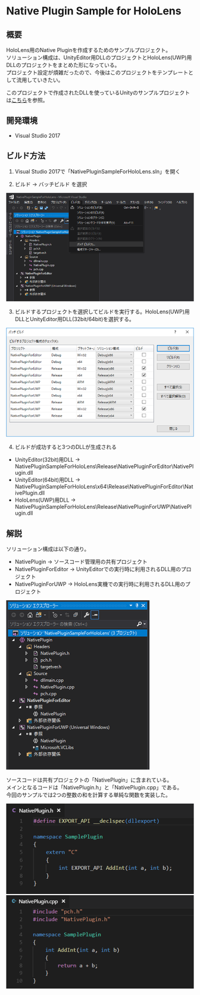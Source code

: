 # Native Plugin Sample for HoloLens

## 概要
HoloLens用のNative Pluginを作成するためのサンプルプロジェクト。  
ソリューション構成は、UnityEditor用DLLのプロジェクトとHoloLens(UWP)用DLLのプロジェクトをまとめた形になっている。  
プロジェクト設定が煩雑だったので、今後はこのプロジェクトをテンプレートとして流用していきたい。

このプロジェクトで作成されたDLLを使っているUnityのサンプルプロジェクトは[こちら](https://github.com/sotanmochi/UnityProjectForNativePluginSample)を参照。

## 開発環境
- Visual Studio 2017

## ビルド方法
1. Visual Studio 2017で「NativePluginSampleForHoloLens.sln」を開く

2. ビルド -> バッチビルド を選択

<img src="Images/Build01.png">

3. ビルドするプロジェクトを選択してビルドを実行する。HoloLens(UWP)用DLLとUnityEditor用DLL(32bit/64bit)を選択する。

<img src="Images/Build02.png">

4. ビルドが成功すると3つのDLLが生成される
- UnityEditor(32bit)用DLL -> NativePluginSampleForHoloLens\Release\NativePluginForEditor\NativePlugin.dll
- UnityEditor(64bit)用DLL -> NativePluginSampleForHoloLens\x64\Release\NativePluginForEditor\NativePlugin.dll
- HoloLens(UWP)用DLL -> NativePluginSampleForHoloLens\Release\NativePluginForUWP\NativePlugin.dll

## 解説
ソリューション構成は以下の通り。
- NativePlugin -> ソースコード管理用の共有プロジェクト
- NativePluginForEditor -> UnityEditorでの実行時に利用されるDLL用のプロジェクト
- NativePluginForUWP -> HoloLens実機での実行時に利用されるDLL用のプロジェクト

<img src="Images/Solution.png">

ソースコードは共有プロジェクトの「NativePlugin」に含まれている。  
メインとなるコードは「NativePlugin.h」と「NativePlugin.cpp」である。  
今回のサンプルでは2つの整数の和を計算する単純な関数を実装した。

<img src="Images/NativePluginHeader.png">

<img src="Images/NativePluginSource.png">